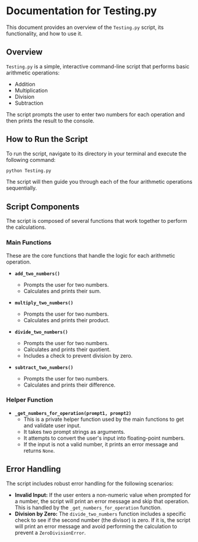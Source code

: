 # Documentation for Testing.py

This document provides an overview of the `Testing.py` script, its functionality, and how to use it.

## Overview

`Testing.py` is a simple, interactive command-line script that performs basic arithmetic operations:
- Addition
- Multiplication
- Division
- Subtraction

The script prompts the user to enter two numbers for each operation and then prints the result to the console.

## How to Run the Script

To run the script, navigate to its directory in your terminal and execute the following command:

```bash
python Testing.py
```

The script will then guide you through each of the four arithmetic operations sequentially.

## Script Components

The script is composed of several functions that work together to perform the calculations.

### Main Functions

These are the core functions that handle the logic for each arithmetic operation.

- **`add_two_numbers()`**
  - Prompts the user for two numbers.
  - Calculates and prints their sum.

- **`multiply_two_numbers()`**
  - Prompts the user for two numbers.
  - Calculates and prints their product.

- **`divide_two_numbers()`**
  - Prompts the user for two numbers.
  - Calculates and prints their quotient.
  - Includes a check to prevent division by zero.

- **`subtract_two_numbers()`**
  - Prompts the user for two numbers.
  - Calculates and prints their difference.

### Helper Function

- **`_get_numbers_for_operation(prompt1, prompt2)`**
  - This is a private helper function used by the main functions to get and validate user input.
  - It takes two prompt strings as arguments.
  - It attempts to convert the user's input into floating-point numbers.
  - If the input is not a valid number, it prints an error message and returns `None`.

## Error Handling

The script includes robust error handling for the following scenarios:

- **Invalid Input:** If the user enters a non-numeric value when prompted for a number, the script will print an error message and skip that operation. This is handled by the `_get_numbers_for_operation` function.
- **Division by Zero:** The `divide_two_numbers` function includes a specific check to see if the second number (the divisor) is zero. If it is, the script will print an error message and avoid performing the calculation to prevent a `ZeroDivisionError`.
